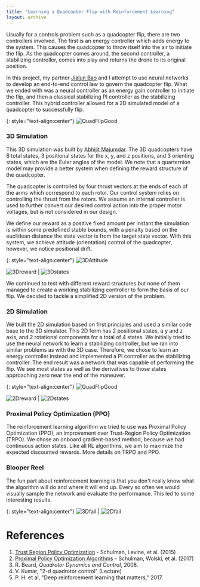 ```yaml
---
title: "Learning a Quadcopter Flip with Reinforcement Learning"
layout: archive
---
```


Usually for a controls problem such as a quadcopter flip, there are two controllers involved. The first is an energy controller which adds energy to the system. This causes the quadcopter to throw itself into the air to initiate the flip. As the quadcopter comes around, the second controller, a stabilizing  controller, comes into play and returns the drone to its original position.

In this project, my partner [Jialun Bao](https://github.com/jollybao) and I attempt to use neural networks to develop an end-to-end control law to govern the quadcopter flip. What we ended with was a neural controller as an energy gain controller to initiate the flip, and then a classical stabilizing PI controller as the stabilizing controller. This hybrid controller allowed for a 2D simulated model of a quadcopter to successfully flip.

{: style="text-align:center"}
![QuadFlipGood](/assets/images/quadflip/2d-good.gif)

### 3D Simulation

This 3D simulation was built by [Abhijit Majumdar](https://github.com/abhijitmajumdar/Quadcopter_simulator). The 3D quadcopters have 6 total states, 3 positional states for the x, y, and z positions, and 3 orienting states, which are the Euler angles of the model. We note that a quarternion model may provide a better system when defining the reward structure of the quadcopter.

The quadcopter is controlled by four thrust vectors at the ends of each of the arms which correspond to each rotor. Our control system relies on controlling the thrust from the rotors. We assume an internal controller is used to further convert our desired control action into the proper motor voltages, but is not considered in our design.

We define our reward as a positive fixed amount per instant the simulation is within some predefined stable bounds, with a penalty based on the euclidean distance the state vector is from the target state vector. With this system, we achieve attitude (orientation) control of the quadcopter, however, we notice positional drift.

{: style="text-align:center"}
![3DAttitude](/assets/images/quadflip/3d-attitudecontrol.gif)

![3Dreward](/assets/images/quadflip/3drewardfinal.png) | ![3Dstates](/assets/images/quadflip/3dposfinal.png)

We continued to test with different reward structures but none of them managed to create a working stabilizing controller to form the basis of our flip. We decided to tackle a simplified 2D version of the problem.

### 2D Simulation

We built the 2D simulation based on first principles and used a similar code base to the 3D simulator. This 2D form has 2 positional states, a y and z axis, and 2 rotational components for a total of 4 states. We initially tried to use the neural network to learn a stabilizing controller, but we ran into similar problems as with the 3D case. Therefore, we chose to learn an energy controller instead and implemented a PI controller as the stabilizing controller. The end result was a network that was capable of performing the flip. We see most states as well as the derivatives to those states approaching zero near the end of the maneuver.

{: style="text-align:center"}
![QuadFlipGood](/assets/images/quadflip/2d-good.gif)

![2Dreward](/assets/images/quadflip/2dreward.png) | ![2Dstates](/assets/images/quadflip/2dstates.png)

### Proximal Policy Optimization (PPO)

The reinforcement learning algorithm we tried to use was Proximal Policy Optimization (PPO), an improvement over Trust-Region Policy Optimization (TRPO). We chose an onboard gradient-based method, because we had continuous action states. Like all RL algorithms, we aim to maximize the expected discounted rewards. More details on TRPO and PPO.

### Blooper Reel

The fun part about reinforcement learning is that you don't really know what the algorithm will do and where it will end up. Every so often we would visually sample the network and evaluate the performance. This led to some interesting results.

{: style="text-align:center"}
![3Dfail](/assets/images/quadflip/3d-failflop.gif) | ![2Dfail](/assets/images/quadflip/2d-fail.gif)

# References
1. [Trust Region Policy Optimization](https://arxiv.org/abs/1502.05477) - Schulman, Levine, et al. (2015)
2. [Proximal Policy Optimization Algorithms](https://arxiv.org/abs/1707.06347) - Schulman, Wolski, et al. (2017)
3. R. Beard, <em> Quadrotor Dynamics and Control</em>, 2008.
4. V. Kumar, "2-d quadrotor control" (Lecture)
5. P. H. et al, "Deep reinforcement learning that matters," 2017.
